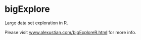 bigExplore
==========

Large data set exploration in R.

Please visit www.alexustian.com/bigExploreR.html for more info.
